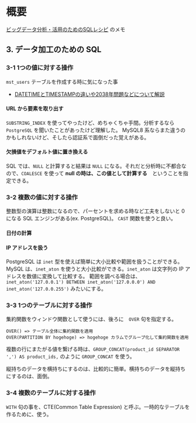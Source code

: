 # 概要

[ビッグデータ分析・活用のためのSQLレシピ](www.amazon.co.jp/dp/4839961263) のメモ

## 3. データ加工のための SQL

### 3-1 1つの値に対する操作

`mst_users` テーブルを作成する時に気になった事

- [DATETIMEとTIMESTAMPの違いや2038年問題などについて解説](https://style.potepan.com/articles/18812.html)

#### URL から要素を取り出す

`SUBSTRING_INDEX` を使ってやったけど、めちゃくちゃ手間。分析するなら `PostgreSQL` を聞いたことがあったけど理解した。
MySQL8 系ならまた違うのかもしれないけど、そしたら認証系で面倒だった覚えがある。


#### 欠損値をデフォルト値に置き換える

SQL では、`NULL` と計算すると結果は `NULL` になる。それだと分析時に不都合なので、`COALESCE` を使って **null の時は、この値として計算する**　ということを指定できる。

### 3-2 複数の値に対する操作

整数型の演算は整数になるので、パーセントを求める時など工夫をしないと 0 になる SQL エンジンがある(ex. PostgreSQL)。
`CAST` 関数を使うと良い。

#### 日付の計算

#### IP アドレスを扱う

PostgreSQL は `inet` 型を使えば簡単に大小比較や範囲を扱うことができる。
MySQL は、`inet_aton` を使うと大小比較ができる。`inet_aton` は文字列の IP アドレスを数値に変換して比較する。
範囲を調べる場合は、`inet_aton('127.0.0.1') BETWEEN inet_aton('127.0.0.0') AND inet_aton('127.0.0.255')` みたいにする。

### 3-3 1つのテーブルに対する操作

集約関数をウィンドウ関数として使うには、後ろに　`OVER` 句を指定する。

```
OVER() => テーブル全体に集約関数を適用
OVER(PARTITION BY hogehoge) => hogehoge カラムでグループ化して集約関数を適用
```

複数の行にまたがる値を繋げる時は、`GROUP_CONCAT(product_id SEPARATOR ',') AS product_ids,` のように `GROUP_CONCAT` を使う。

縦持ちのデータを横持ちにするのは、比較的に簡単。横持ちのデータを縦持ちにするのは、面倒。

### 3-4 複数のテーブルに対する操作

`WITH` 句の事を、CTE(Common Table Expression) と呼ぶ。一時的なテーブルを作るために、使う。
